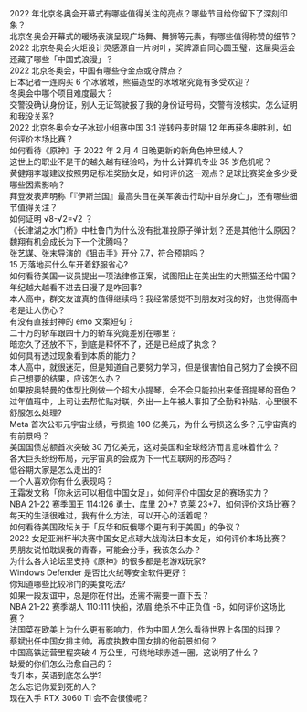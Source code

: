 2022 年北京冬奥会开幕式有哪些值得关注的亮点？哪些节目给你留下了深刻印象？  
北京冬奥会开幕式的暖场表演呈现广场舞、舞狮等元素，有哪些值得称赞的细节？  
2022 北京冬奥会火炬设计灵感源自一片树叶，奖牌源自同心圆玉璧，这届奥运会还藏了哪些「中国式浪漫」？  
2022 北京冬奥会，中国有哪些夺金点或夺牌点？  
日本记者一连购买 6 个冰墩墩，熊猫造型的冰墩墩究竟有多受欢迎？  
冬奥会中哪个项目难度最大？  
交警没确认身份证，别人无证驾驶报了我的身份证号码，交警有没核实。怎么证明和我没关系?  
2022 北京冬奥会女子冰球小组赛中国 3:1 逆转丹麦时隔 12 年再获冬奥胜利，如何评价本场比赛？  
如何看待《原神》于 2022 年 2 月 4 日晚更新的新角色神里绫人？  
这世上的职业不是干的越久越有经验吗，为什么计算机专业 35 岁危机呢？  
黄健翔李璇建议按照男足标准奖励女足，如何评价这一观点？足球比赛奖金多少受哪些因素影响？  
拜登发表声明称「『伊斯兰国』最高头目在美军袭击行动中自杀身亡」，还有哪些细节值得关注？  
如何证明 √8-√2=√2 ？  
《长津湖之水门桥》中杜鲁门为什么没有批准投原子弹计划？还是其他什么原因？  
魏翔有机会成长为下一个沈腾吗？  
张艺谋、张末导演的《狙击手》开分 7.7，符合预期吗？  
15 万落地买什么车开着舒服省心?  
如何看待美国一议员提出一项法律修正案，试图阻止在美出生的大熊猫还给中国？  
年纪越大越看不进去日漫了是咋回事?  
本人高中，群交友谊真的值得继续吗？我经常感觉不到朋友对我的好，也觉得高中老是让人伤心？  
有没有直接封神的 emo 文案短句？  
二十万的轿车跟四十万的轿车究竟差别在哪里？  
暗恋久了还放不下，到底是释怀不了，还是已经成了执念？  
如何具有透过现象看到本质的能力？  
本人高中，就很迷茫，但是知道自己要努力学习，但是很害怕自己努力了会换不回自己想要的结果，应该怎么办？  
如果按奥特曼的体型比例做一个超大小提琴，会不会只能拉出来低音提琴的音色？  
过年值班中，上司让去帮忙贴对联，外出一上午被人事扣了全勤和补贴，心里很不舒服怎么处理?  
Meta 首次公布元宇宙业绩，亏损逾 100 亿美元，为什么亏损这么多？元宇宙真的有前景吗？  
美国国债总额首次突破 30 万亿美元，这对美国和全球经济而言意味着什么？  
各大巨头纷纷布局，元宇宙真的会成为下一代互联网的形态吗？  
低谷期大家是怎么走出的?  
一个人喜欢你有什么表现吗？  
王霜发文称「你永远可以相信中国女足」，如何评价中国女足的赛场实力？  
NBA 21-22 赛季国王 114:126 勇士，库里 20+7 克莱 23+7，如何评价这场比赛？  
每天的生活很难过，我有什么方法，可以开心的活着呢？  
如何看待美国政坛关于「反华和反俄哪个更有利于美国」的争议？  
2022 女足亚洲杯半决赛中国女足点球大战淘汰日本女足，如何评价本场比赛？  
男朋友说怕耽误我的青春，可能会分手，我该怎么办？  
为什么各大论坛里支持《原神》的很多都是老游戏玩家?  
Windows Defender 是否比火绒等安全软件更好？  
你知道哪些比较冷门的美食吃法?  
如果一段友谊中，总是你在付出，还需不需要一直下去？  
NBA 21-22 赛季湖人 110:111 快船，浓眉 绝杀不中正负值 -6，如何评价这场比赛？  
法国菜在欧美上为什么更有影响力，作为中国人怎么看待世界上各国的料理？  
蔡斌出任中国女排主帅，再度执教中国女排的他前景如何？  
中国高铁运营里程突破 4 万公里，可绕地球赤道一圈，这说明了什么？  
缺爱的你们怎么治愈自己的？  
专升本，英语到底怎么学?  
怎么忘记你爱到死的人？  
现在入手 RTX 3060 Ti 会不会很傻呢？  
